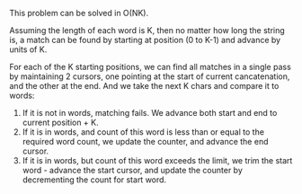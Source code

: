 This problem can be solved in O(NK).

Assuming the length of each word is K, then no matter how long the string is, a match can be found by starting at position (0 to K-1) and advance by units of K.

For each of the K starting positions, we can find all matches in a single pass by maintaining 2 cursors, one pointing at the start of current cancatenation, and the other at the end. And we take the next K chars and compare it to words:

1. If it is not in words, matching fails. We advance both start and end to current position + K.
2. If it is in words, and count of this word is less than or equal to the required word count, we update the counter, and advance the end cursor.
3. If it is in words, but count of this word exceeds the limit, we trim the start word - advance the start cursor, and update the counter by decrementing the count for start word.

